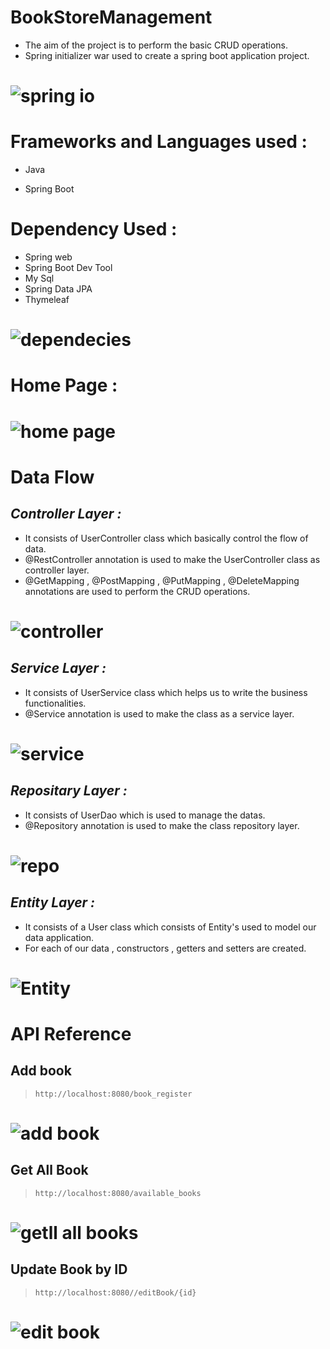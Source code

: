 # **BookStoreManagement**
- The aim of the project is to perform the basic CRUD operations.
- Spring initializer war used to create a spring boot application project.

# ![spring io](https://github.com/sugu0312/BookStoreManagement/assets/139035083/7da20146-b2ab-4b98-993c-57421efed1b4)

# Frameworks and Languages used :

+ Java
- Spring Boot

# Dependency Used : 
- Spring web
- Spring Boot Dev Tool
- My Sql
- Spring Data JPA
- Thymeleaf

# ![dependecies](https://github.com/sugu0312/BookStoreManagement/assets/139035083/5df6cfb7-d60a-4566-82bf-88f1c846a1e4)

# Home Page :
# ![home page](https://github.com/sugu0312/BookStoreManagement/assets/139035083/7c5ee43d-1712-45e7-85c1-51b7ac005118)
# Data Flow 
## _Controller Layer :_ ##
- It consists of UserController class which basically control the flow of data.
- @RestController annotation is used to make the UserController class as controller layer.
- @GetMapping , @PostMapping , @PutMapping , @DeleteMapping annotations are used to perform the CRUD operations.
# ![controller](https://github.com/sugu0312/BookStoreManagement/assets/139035083/1c439709-e6a1-4928-8d4a-970b917431bc)
## _Service Layer :_ ##
- It consists of UserService class which helps us to write the business functionalities.
- @Service annotation is used to make the class as a service layer.
# ![service](https://github.com/sugu0312/BookStoreManagement/assets/139035083/d66c7e50-c425-40cf-b9e4-e5e6208fa109)

## _Repositary Layer :_ ##
- It consists of UserDao which is used to manage the datas.
- @Repository annotation is used to make the class repository layer.
# ![repo](https://github.com/sugu0312/BookStoreManagement/assets/139035083/cafb0523-ff78-4f79-bbaf-a60af22c92c1)

## _Entity Layer :_ ##
- It consists of a User class which consists of Entity's used to model our data application.
- For each of our data , constructors , getters and setters are created.
# ![Entity](https://github.com/sugu0312/BookStoreManagement/assets/139035083/e912987f-500b-48c3-bf39-a142659c6123)

# API Reference 
## Add book
> ```http://localhost:8080/book_register```
# ![add book](https://github.com/sugu0312/BookStoreManagement/assets/139035083/d87df00b-7742-487e-9827-a2dbe8d2c7cc)

## Get All Book
> ```http://localhost:8080/available_books```
# ![getll all books](https://github.com/sugu0312/BookStoreManagement/assets/139035083/8424b4e6-15ac-4508-8f28-bb4489bc8f0f)

## Update Book by ID
> ```http://localhost:8080//editBook/{id}```
# ![edit book](https://github.com/sugu0312/BookStoreManagement/assets/139035083/6b7fc6c3-db07-4ac0-bddd-505a334b5197)
